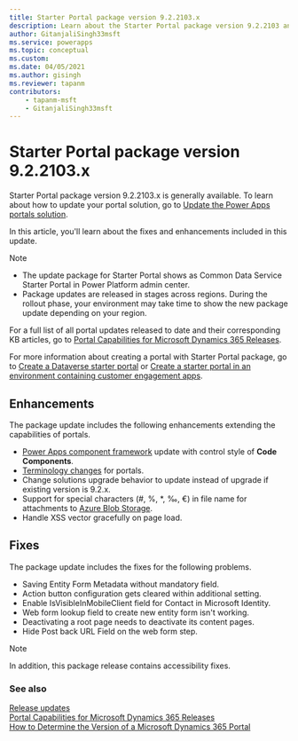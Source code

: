 ```yaml
---
title: Starter Portal package version 9.2.2103.x
description: Learn about the Starter Portal package version 9.2.2103 and the changes.
author: GitanjaliSingh33msft
ms.service: powerapps
ms.topic: conceptual
ms.custom: 
ms.date: 04/05/2021
ms.author: gisingh
ms.reviewer: tapanm
contributors:
    - tapanm-msft
    - GitanjaliSingh33msft
---
```


# Starter Portal package version 9.2.2103.x

Starter Portal package version 9.2.2103.x is generally available. To learn about how to update your portal solution, go to [Update the Power Apps portals solution](../admin/update-portal-solution.md).

In this article, you'll learn about the fixes and enhancements included in this update.

> [!NOTE]
> - The update package for Starter Portal shows as Common Data Service Starter Portal in Power Platform admin center.
> - Package updates are released in stages across regions. During the rollout phase, your environment may take time to show the new package update depending on your region.

For a full list of all portal updates released to date and their corresponding KB articles, go to [Portal Capabilities for Microsoft Dynamics 365 Releases](https://support.microsoft.com/topic/portal-capabilities-for-microsoft-dynamics-365-releases-81f5fcc9-ef72-8b2e-5b4b-29e9840fb5c4).

For more information about creating a portal with Starter Portal package, go to [Create a Dataverse starter portal](../create-portal.md) or [Create a starter portal in an environment containing customer engagement apps](../create-dynamics-portal.md).

## Enhancements

The package update includes the following enhancements extending the capabilities of portals.

- [Power Apps component framework](../../../developer/component-framework/overview.md) update with control style of **Code Components**.
- [Terminology changes](../terminology-changes.md) for portals.
- Change solutions upgrade behavior to update instead of upgrade if existing version is 9.2.x.
- Support for special characters (\#, %, \*, ‰, €) in file name for attachments to [Azure Blob Storage](../enable-azure-storage.md).
- Handle XSS vector gracefully on page load.

## Fixes

The package update includes the fixes for the following problems.

- Saving Entity Form Metadata without mandatory field.
- Action button configuration gets cleared within additional setting.
- Enable IsVisibleInMobileClient field for Contact in Microsoft Identity.
- Web form lookup field to create new entity form isn't working.
- Deactivating a root page needs to deactivate its content pages.
- Hide Post back URL Field on the web form step.

> [!NOTE]
> In addition, this package release contains accessibility fixes.

### See also

[Release updates](../release-updates.md) <br>
[Portal Capabilities for Microsoft Dynamics 365 Releases](https://support.microsoft.com/topic/portal-capabilities-for-microsoft-dynamics-365-releases-81f5fcc9-ef72-8b2e-5b4b-29e9840fb5c4) <br>
[How to Determine the Version of a Microsoft Dynamics 365 Portal](https://support.microsoft.com/topic/how-to-determine-the-version-of-a-microsoft-dynamics-365-portal-d2400fdc-b1dd-597b-feab-87abc805325e)
